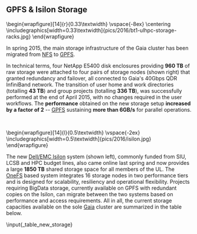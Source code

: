 ## GPFS & Isilon Storage

\begin{wrapfigure}[14]{r}{0.33\textwidth}
  \vspace{-8ex}
  \centering \includegraphics[width=0.33\textwidth]{pics/2016/bt1-ulhpc-storage-racks.jpg}
\end{wrapfigure}

In spring 2015, the main storage infrastructure of the Gaia cluster has been migrated from [NFS](http://en.wikipedia.org/wiki/Network_File_System) to [GPFS](http://www-03.ibm.com/software/products/en/software).

<!-- The increase in computing capabilities through the addition of new computing nodes in 2014 had shown the limitations of the NFS technology, with a
distributed setup with IBM's GPFS being chosen to replace it after consideration of several state of the art distributed filesystem technologies. -->

In technical terms, four NetApp E5400 disk enclosures providing __960 TB__ of raw storage were attached to four pairs of storage nodes (shown right) that granted redundancy and failover, all connected to Gaia's 40Gbps QDR InfiniBand network.
The transition of user home and work directories (totalling __43 TB__) and group projects (totalling __336 TB__), was successfully performed at the end of April 2015, with no changes required in the user workflows.
The __performance__ obtained on the new storage setup __increased by a factor of 2__<!-- compared with the previous monolithic architecture--> -- [GPFS](http://www-03.ibm.com/software/products/en/software) sustaining __more than 6GB/s__ for parallel operations.

&nbsp;

<!--
Also, the new [EMC Isilon](http://www.emc.com/isilon) system, commonly funded from SIU, LCSB and HPC budget lines, was put in production.
On total, the storage capacities  currently available on the [Gaia](https://hpc.uni.lu/systems/gaia/) cluster are available in the table below.
-->

\begin{wrapfigure}[14]{l}{0.5\textwidth}
  \vspace{-2ex}
  \includegraphics[width=0.5\textwidth]{pics/2016/isilon.jpg}
\end{wrapfigure}

The new [Dell/EMC Isilon](http://www.emc.com/isilon) system (shown left), commonly funded from SIU, LCSB and HPC budget lines, also came online last spring and now provides a large __1850 TB__ shared storage space for all members of the UL. The [OneFS](http://www.emc.com/en-us/storage/isilon/onefs-operating-system.htm) based system integrates 16 storage nodes in two performance tiers and is designed for scalability, resiliency and operational flexibility.
Projects requiring BigData storage, currently available on GPFS with redundant copies on the Isilon, can migrate between the two systems based on performance and access requirements.
All in all, the current storage capacities available on the sole [Gaia](https://hpc.uni.lu/systems/gaia/) cluster are summarized in the table below.

\input{_table_new_storage}
